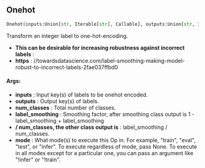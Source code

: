 ## Onehot
```python
Onehot(inputs:Union[str, Iterable[str], Callable], outputs:Union[str, Iterable[str]], num_classes:int, label_smoothing:float=0.0, mode:Union[NoneType, str, Iterable[str]]=None)
```
Transform an integer label to one-hot-encoding.
* **This can be desirable for increasing robustness against incorrect labels** : 
* **https** : //towardsdatascience.com/label-smoothing-making-model-robust-to-incorrect-labels-2fae037ffbd0

#### Args:

* **inputs** :  Input key(s) of labels to be onehot encoded.
* **outputs** :  Output key(s) of labels.
* **num_classes** :  Total number of classes.
* **label_smoothing** :  Smoothing factor, after smoothing class output is 1 - label_smoothing + label_smoothing
* **/ num_classes, the other class output is** :  label_smoothing / num_classes.
* **mode** :  What mode(s) to execute this Op in. For example, "train", "eval", "test", or "infer". To execute            regardless of mode, pass None. To execute in all modes except for a particular one, you can pass an argument            like "!infer" or "!train".    